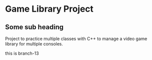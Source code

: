 # Game Library Project
## Some sub heading

Project to practice multiple classes with C++ to manage a video game library for multiple consoles. 

this is branch-13